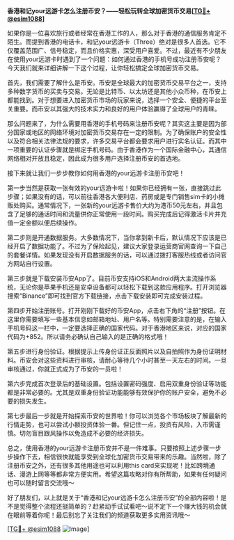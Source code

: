 **香港和记your远游卡怎么注册币安？——轻松玩转全球加密货币交易[[TG💪+ @esim1088](https://t.me/s/esim1088)]**

如果你是一位喜欢旅行或者经常在香港工作的人，那么对于香港的通信服务肯定不陌生。而提到香港的电话卡，和记your远游卡（Three）绝对是很多人首选。它不仅覆盖范围广、信号稳定，而且价格实惠，深受用户喜爱。不过，最近有不少朋友在使用your远游卡时遇到了一个问题：如何通过香港的手机号成功注册币安呢？今天我们就来详细讲解一下这个过程，让你轻松搞定全球加密货币交易。

首先，我们需要了解什么是币安。币安是全球最大的加密货币交易平台之一，支持多种数字货币的买卖与交易。无论是比特币、以太坊还是其他小众币种，在币安上都能找到。对于想要进入加密货币市场的玩家来说，选择一个安全、便捷的平台至关重要。而币安以其强大的技术实力和良好的用户体验赢得了全球用户的青睐。

那么问题来了，为什么需要用香港的手机号码来注册币安呢？其实这主要是因为部分国家或地区的网络环境对加密货币交易存在一定的限制。为了确保账户的安全性以及符合相关法律法规的要求，许多交易平台都会要求用户进行实名认证。而其中一项重要的认证步骤就是绑定手机号码。由于香港作为一个国际金融中心，其通信网络相对开放且稳定，因此成为很多用户选择注册币安的首选地。

接下来就让我们一步步教你如何用香港的your远游卡注册币安吧！

第一步当然是获取一张有效的your远游卡啦！如果你已经拥有一张，直接跳过此步骤；如果没有的话，可以前往香港各大便利店、药房或是专门销售sim卡的小摊贩处购买。通常情况下，一张新的your远游卡售价大约为港币50元左右，并且包含了足够的通话时间和流量供你正常使用一段时间。购买完成后记得激活卡片并充值一定金额以便后续操作。

第二步则是开通数据服务。大多数情况下，当你拿到新卡后，默认情况下应该是已经开启了数据功能了。不过为了保险起见，建议大家登录运营商官网查询一下自己的套餐详情。如果发现没有开启数据服务的话，可以通过拨打客服热线或者访问官方网站自行设置。

第三步就是下载安装币安App了。目前币安支持iOS和Android两大主流操作系统，无论你是苹果手机还是安卓设备都可以轻松下载到这款应用程序。打开浏览器搜索“Binance”即可找到官方下载链接，点击下载安装即可完成安装过程。

第四步开始注册账号。打开刚刚下载好的币安App，点击右下角的“注册”按钮。在这里你需要填写一些基本信息如邮箱地址、用户名等。特别需要注意的是，在输入手机号码这一栏中，一定要选择正确的国家代码。对于香港地区来说，对应的国家代码为+852。所以请务必确认自己输入的是正确的格式哦！

第五步进行身份验证。根据提示上传身份证正反面照片以及自拍照作为身份证明材料。币安会对这些资料进行审核，请耐心等待几个小时甚至一天左右的时间。一旦审核通过，你就正式成为了币安的一员啦！

第六步完成首次登录后的基础设置。包括设置密码强度、启用双重身份验证等功能都是非常必要的。尤其是双重身份验证功能能够有效保护你的账户安全，避免不必要的损失发生。

第七步最后一步就是开始探索币安的世界啦！你可以浏览各个市场板块了解最新的行情走势，也可以尝试小额投资体验一番。但记住一点，投资有风险，入市需谨慎。切勿盲目跟风操作以免造成不必要的经济损失。

总之，使用香港的your远游卡注册币安并不是一件难事。只要按照上述步骤一步步操作下去，相信很快就能享受到全球化加密货币交易带来的乐趣。当然啦，除了注册币安之外，还有很多其他用途也可以利用this card来实现呢！比如跨境通话、漫游上网等等都非常方便实用。希望这篇攻略对你有所帮助，如果有任何疑问也可以随时留言交流哦～

好了朋友们，以上就是关于“香港和记your远游卡怎么注册币安”的全部内容啦！是不是觉得整个流程还挺简单的？赶紧动手试试看吧～说不定下一个赚大钱的机会就在眼前等着你呢！最后别忘了关注我们的频道获取更多实用资讯哦～

[[TG💪+ @esim1088](https://t.me/s/esim1088) ![Image](https://i.postimg.cc/4NQfJmqS/Snipaste-2025-05-13-00-14-12.png)]
